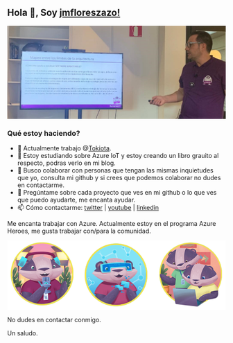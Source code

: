 ## Hola 👋, Soy [jmfloreszazo!](https://www.linkedin.com/in/jmfloreszazo/)

<img align="center" alt="me" src="https://github.com/jmfloreszazo/jmfloreszazo/blob/main/.assets/banner.jpg"/>

### Qué estoy haciendo?

- 🔭 Actualmente trabajo @[Tokiota](https://twitter.com/tokiota_IT).
- 🌱 Estoy estudiando sobre Azure IoT y estoy creando un libro grauito al respecto, podras verlo en mi blog.
- 👯 Busco colaborar con personas que tengan las mismas inquietudes que yo, consulta mi github y si crees que podemos colaborar no dudes en contactarme.
- 💬 Pregúntame sobre cada proyecto que ves en mi github o lo que ves que puedo ayudarte, me encanta ayudar.
- 📫 Cómo contactarme: [twitter](https://twitter.com/jmfloreszazo) | [youtube](https://www.youtube.com/channel/UCloqpGxXA6j_YnxVGPcg_Zg) | [linkedin](https://www.linkedin.com/in/jmfloreszazo/)

Me encanta trabajar con Azure. Actualmente estoy en el programa Azure Heroes, me gusta trabajar con/para la comunidad.

<img align="center" alt="me" src="https://github.com/jmfloreszazo/jmfloreszazo/blob/main/.assets/AzureHeroesBadgets.png"/>

No dudes en contactar conmigo.

Un saludo.
